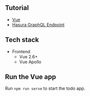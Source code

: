 Tutorial
--------

- [Vue](https://learn.hasura.io/graphql/vue/introduction)
- [Hasura GraphQL Endpoint](https://learn.hasura.io/graphql)

Tech stack
----------

- Frontend
    - Vue 2.6+
    - Vue Apollo

Run the Vue app
---------------

Run `npm run serve` to start the todo app.

